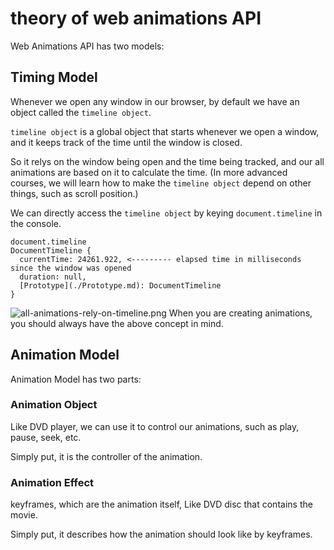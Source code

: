 # theory of web animations API

Web Animations API has two models:

## Timing Model

Whenever we open any window in our browser, by default we have an object called the `timeline object`.

`timeline object` is a global object that starts whenever we open a window, and it keeps track of the time until the window is closed.

So it relys on the window being open and the time being tracked, and our all animations are based on it to calculate the time. (In more advanced courses, we will learn how to make the `timeline object` depend on other things, such as scroll position.)

We can directly access the `timeline object` by keying `document.timeline` in the console.

```
document.timeline
DocumentTimeline {
  currentTime: 24261.922, <--------- elapsed time in milliseconds since the window was opened
  duration: null,
  [Prototype](./Prototype.md): DocumentTimeline
}
```

![all-animations-rely-on-timeline.png](../assets/imgs/all-animations-rely-on-timeline.png)
When you are creating animations, you should always have the above concept in mind.

## Animation Model

Animation Model has two parts:

### Animation Object

Like DVD player, we can use it to control our animations, such as play, pause, seek, etc.

Simply put, it is the controller of the animation.

### Animation Effect

keyframes, which are the animation itself, Like DVD disc that contains the movie.

Simply put, it describes how the animation should look like by keyframes.




